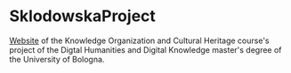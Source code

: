 # SklodowskaProject
[Website](https://sklodowskaproject.github.io/) of the Knowledge Organization and Cultural Heritage course's project of the Digtal Humanities and Digital Knowledge master's degree of the University of Bologna.

